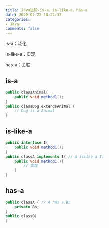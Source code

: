 ```yaml
---
title: Java进阶-is-a、is-like-a、has-a
date: 2020-02-22 18:27:37
categories:
- Java
comments: false
---
```


is-a：泛化

is-like-a：实现

has-a：关联

<!-- more -->

## is-a

```java
public classAnimal{ 
    public void method1(); 
}
public classDog extendsAnimal { 
    // Dog is a Animal
}
```



## is-like-a

```java
public interface I{ 
    public void method1(); 
} 
public classA implements I{ // A islike a I; 
    public void method1(){ 
        // 实现 
    } 
}
```



## has-a

```java
public classA { // A has a B; 
    private Bb;
}
public classB{
}
```


